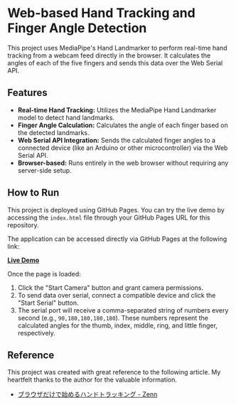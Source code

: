 # Web-based Hand Tracking and Finger Angle Detection

This project uses MediaPipe's Hand Landmarker to perform real-time hand tracking from a webcam feed directly in the browser. It calculates the angles of each of the five fingers and sends this data over the Web Serial API.

## Features

- **Real-time Hand Tracking:** Utilizes the MediaPipe Hand Landmarker model to detect hand landmarks.
- **Finger Angle Calculation:** Calculates the angle of each finger based on the detected landmarks.
- **Web Serial API Integration:** Sends the calculated finger angles to a connected device (like an Arduino or other microcontroller) via the Web Serial API.
- **Browser-based:** Runs entirely in the web browser without requiring any server-side setup.

## How to Run

This project is deployed using GitHub Pages. You can try the live demo by accessing the `index.html` file through your GitHub Pages URL for this repository.

The application can be accessed directly via GitHub Pages at the following link:

[**Live Demo**](https://sin1n24.github.io/Hand2Servo/)

Once the page is loaded:
1.  Click the "Start Camera" button and grant camera permissions.
2.  To send data over serial, connect a compatible device and click the "Start Serial" button.
3.  The serial port will receive a comma-separated string of numbers every second (e.g., `90,180,180,180,180`). These numbers represent the calculated angles for the thumb, index, middle, ring, and little finger, respectively.

## Reference

This project was created with great reference to the following article. My heartfelt thanks to the author for the valuable information.

-   [ブラウザだけで始めるハンドトラッキング - Zenn](https://zenn.dev/tkada/articles/600efba2db186b)
